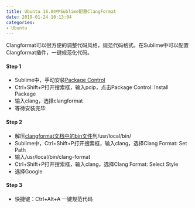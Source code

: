 ```yaml
---
title: Ubuntu 16.04中Sublime配置ClangFormat
date: 2019-01-24 10:13:04
categories: 
- Ubuntu
---
```


Clangformat可以很方便的调整代码风格，规范代码格式。在Sublime中可以配置Clangformat插件，一键规范化代码。

#### Step 1

- Sublime中，手动安装[Package Control](https://packagecontrol.io/installation)
- Ctrl+Shift+P打开搜索框，输入pcip，点击Package Control: Install Package
- 输入clang，选择clangformat
- 等待安装完毕

#### Step 2

- 解压[clangformat文档中的bin文件](https://pan.baidu.com/s/1w0zNAcJw0F2DXcCFnWisGg)到/usr/local/bin/
- Sublime中，Ctrl+Shift+P打开搜索框，输入clang，选择Clang Format: Set Path
- 输入/usr/local/bin/clang-format
- Ctrl+Shift+P打开搜索框，输入clang，选择Clang Format: Select Style
- 选择Google

#### Step 3

- 快捷键：Ctrl+Alt+A 一键规范代码
